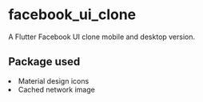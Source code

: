 # facebook_ui_clone

A Flutter Facebook UI clone mobile and desktop version.

## Package used

<ui> 
<li> Material design icons </li>
<li> Cached network image </li>
</ui>